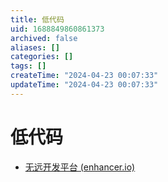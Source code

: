 ```yaml
---
title: 低代码
uid: 1688849860861373
archived: false
aliases: []
categories: []
tags: []
createTime: "2024-04-23 00:07:33"
updateTime: "2024-04-23 00:07:33"
---
```


# 低代码

- [无远开发平台 (enhancer.io)](https://enhancer.io/)
